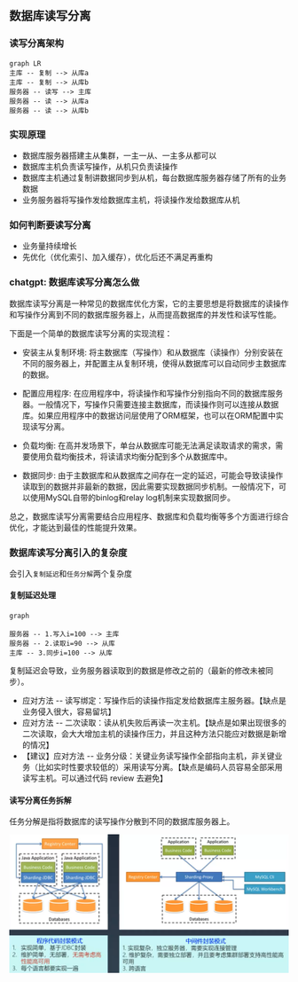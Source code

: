## 数据库读写分离

### 读写分离架构

```mermaid
graph LR
主库 -- 复制 --> 从库a
主库 -- 复制 --> 从库b
服务器 -- 读写 --> 主库
服务器 -- 读 --> 从库a
服务器 -- 读 --> 从库b

```



### 实现原理

- 数据库服务器搭建主从集群，一主一从、一主多从都可以
- 数据库主机负责读写操作，从机只负责读操作
- 数据库主机通过复制讲数据同步到从机，每台数据库服务器存储了所有的业务数据
- 业务服务器将写操作发给数据库主机，将读操作发给数据库从机



### 如何判断要读写分离

- 业务量持续增长
- 先优化（优化索引、加入缓存），优化后还不满足再重构



### chatgpt: 数据库读写分离怎么做

数据库读写分离是一种常见的数据库优化方案，它的主要思想是将数据库的读操作和写操作分离到不同的数据库服务器上，从而提高数据库的并发性和读写性能。

下面是一个简单的数据库读写分离的实现流程：

- 安装主从复制环境: 将主数据库（写操作）和从数据库（读操作）分别安装在不同的服务器上，并配置主从复制环境，使得从数据库可以自动同步主数据库的数据。

- 配置应用程序: 在应用程序中，将读操作和写操作分别指向不同的数据库服务器。一般情况下，写操作只需要连接主数据库，而读操作则可以连接从数据库。如果应用程序中的数据访问层使用了ORM框架，也可以在ORM配置中实现读写分离。

- 负载均衡: 在高并发场景下，单台从数据库可能无法满足读取请求的需求，需要使用负载均衡技术，将读请求均衡分配到多个从数据库中。

- 数据同步: 由于主数据库和从数据库之间存在一定的延迟，可能会导致读操作读取到的数据并非最新的数据，因此需要实现数据同步机制。一般情况下，可以使用MySQL自带的binlog和relay log机制来实现数据同步。

总之，数据库读写分离需要结合应用程序、数据库和负载均衡等多个方面进行综合优化，才能达到最佳的性能提升效果。



### 数据库读写分离引入的复杂度

会引入`复制延迟`和`任务分解`两个复杂度

#### 复制延迟处理

```mermaid
graph 

服务器 -- 1.写入i=100 --> 主库
服务器 -- 2.读取i=90 --> 从库
主库 -- 3.同步i=100 --> 从库

```

复制延迟会导致，业务服务器读取到的数据是修改之前的（最新的修改未被同步）。

- 应对方法 -- 读写绑定：写操作后的读操作指定发给数据库主服务器。【缺点是业务侵入很大，容易留坑】
- 应对方法 -- 二次读取：读从机失败后再读一次主机。【缺点是如果出现很多的二次读取，会大大增加主机的读操作压力，并且这种方法只能应对数据是新增的情况】
- 【建议】应对方法 -- 业务分级：关键业务读写操作全部指向主机，非关键业务（比如实时性要求较低的）采用读写分离。【缺点是编码人员容易全部采用读写主机。可以通过代码 review 去避免】

#### 读写分离任务拆解

任务分解是指将数据库的读写操作分散到不同的数据库服务器上。

![任务拆解](19_存储架构模式之数据库存储架构.assets/image-20230405175618495.png)

